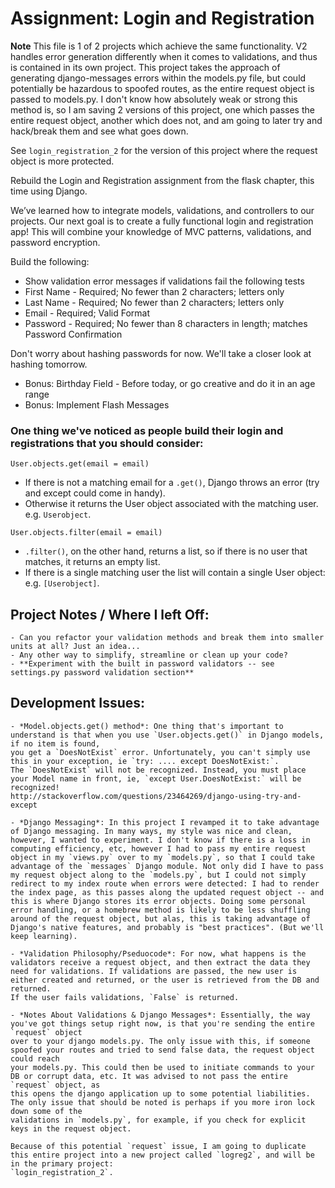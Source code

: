 # Assignment: Login and Registration

**Note**
This file is 1 of 2 projects which achieve the same functionality. V2 handles error generation differently when it comes to validations, and thus is contained in its own project.
This project takes the approach of generating django-messages errors within the models.py file, but could potentially be hazardous to spoofed routes, as the entire request object
is passed to models.py. I don't know how absolutely weak or strong this method is, so I am saving 2 versions of this project, one which passes the entire request object, another which
does not, and am going to later try and hack/break them and see what goes down.

See `login_registration_2` for the version of this project where the request object is more protected.

Rebuild the Login and Registration assignment from the flask chapter, this time using Django.

We’ve learned how to integrate models, validations, and controllers to our projects. Our next goal is to create a fully functional login and registration app! This will combine your knowledge of MVC patterns, validations, and password encryption.


Build the following:
+ Show validation error messages if validations fail the following tests
+ First Name - Required; No fewer than 2 characters; letters only
+ Last Name - Required; No fewer than 2 characters; letters only
+ Email - Required; Valid Format
+ Password - Required; No fewer than 8 characters in length; matches Password Confirmation

Don't worry about hashing passwords for now. We'll take a closer look at hashing tomorrow.

+ Bonus: Birthday Field - Before today, or go creative and do it in an age range
+ Bonus: Implement Flash Messages

### One thing we've noticed as people build their login and registrations that you should consider:

`User.objects.get(email = email)`
- If there is not a matching email for a `.get()`, Django throws an error (try and except could come in handy).
- Otherwise it returns the User object associated with the matching user. e.g. `Userobject`.

`User.objects.filter(email = email)`
- `.filter()`, on the other hand, returns a list, so if there is no user that matches, it returns an empty list.  
- If there is a single matching user the list will contain a single User object: e.g. `[Userobject]`.


## Project Notes / Where I left Off:
    - Can you refactor your validation methods and break them into smaller units at all? Just an idea...
    - Any other way to simplify, streamline or clean up your code?
    - **Experiment with the built in password validators -- see settings.py password validation section**

## Development Issues:
    - *Model.objects.get() method*: One thing that's important to understand is that when you use `User.objects.get()` in Django models, if no item is found,
    you get a `DoesNotExist` error. Unfortunately, you can't simply use this in your exception, ie `try: .... except DoesNotExist:`.
    The `DoesNotExist` will not be recognized. Instead, you must place your Model name in front, ie, `except User.DoesNotExist:` will be recognized!
    http://stackoverflow.com/questions/23464269/django-using-try-and-except

    - *Django Messaging*: In this project I revamped it to take advantage of Django messaging. In many ways, my style was nice and clean,
    however, I wanted to experiment. I don't know if there is a loss in computing efficiency, etc, however I had to pass my entire request
    object in my `views.py` over to my `models.py`, so that I could take advantage of the `messages` Django module. Not only did I have to pass
    my request object along to the `models.py`, but I could not simply redirect to my index route when errors were detected: I had to render
    the index page, as this passes along the updated request object -- and this is where Django stores its error objects. Doing some personal
    error handling, or a homebrew method is likely to be less shuffling around of the request object, but alas, this is taking advantage of
    Django's native features, and probably is "best practices". (But we'll keep learning).

    - *Validation Philosophy/Pseduocode*: For now, what happens is the validators receive a request object, and then extract the data they
    need for validations. If validations are passed, the new user is either created and returned, or the user is retrieved from the DB and returned.
    If the user fails validations, `False` is returned.

    - *Notes About Validations & Django Messages*: Essentially, the way you've got things setup right now, is that you're sending the entire `request` object
    over to your django models.py. The only issue with this, if someone spoofed your routes and tried to send false data, the request object could reach
    your models.py. This could then be used to initiate commands to your DB or corrupt data, etc. It was advised to not pass the entire `request` object, as
    this opens the django application up to some potential liabilities. The only issue that should be noted is perhaps if you more iron lock down some of the
    validations in `models.py`, for example, if you check for explicit keys in the request object.

    Because of this potential `request` issue, I am going to duplicate this entire project into a new project called `logreg2`, and will be in the primary project:
    `login_registration_2`.
